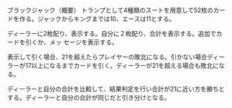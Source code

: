 ブラックジャック（概要）
トランプとして4種類のスートを用意して52枚のカードを作る。ジャックからキングまでは10、エースは11とする。
    
ディーラーに2枚配り、表示する。自分に２枚配り、合計を表示する。追加でカードを引くか、メッ  セージを表示する。

表示して引く場合、21を超えたらプレイヤーの敗北になる。引かない場合ディーラーが17以上になるまでカードを引く。ディーラーが21を超える場合も敗北になる。
    
ディーラーと自分の合計を比較して、結果判定を行い合計が21に近い方を勝ちとする。ディーラーと自分の合計が同じだと引き分けとなる。